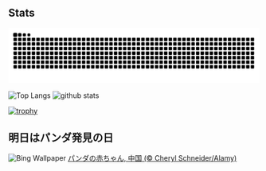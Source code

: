 ## Stats
<picture>
  <source media="(prefers-color-scheme: dark)" srcset="https://raw.githubusercontent.com/ba230t/ba230t/output/github-contribution-grid-snake-dark.svg">
  <source media="(prefers-color-scheme: light)" srcset="https://raw.githubusercontent.com/ba230t/ba230t/output/github-contribution-grid-snake.svg">
  <img alt="github contribution grid snake animation" src="https://raw.githubusercontent.com/ba230t/ba230t/output/github-contribution-grid-snake.svg">
</picture>

<p align="left">
  <img alt="Top Langs" height="150px" src="https://github-readme-stats.vercel.app/api/top-langs/?username=ba230t&layout=compact&theme=transparent" />
  <img alt="github stats" height="150px" src="https://github-readme-stats.vercel.app/api?username=ba230t&theme=transparent" />
</p>

[![trophy](https://github-profile-trophy.vercel.app/?username=ba230t&theme=transparent&column=7)](https://github.com/ryo-ma/github-profile-trophy)


<!-- Bing Wallpaper Start -->
## 明日はパンダ発見の日
![Bing Wallpaper](https://www.bing.com/th?id=OHR.PandaSnow_JA-JP3991253092_1920x1080.jpg&rf=LaDigue_1920x1080.jpg&pid=hp)
[パンダの赤ちゃん, 中国 (© Cheryl Schneider/Alamy)](https://www.bing.com/search?q=%E3%83%91%E3%83%B3%E3%83%80%E3%81%AE%E8%B5%A4%E3%81%A1%E3%82%83%E3%82%93&form=hpcapt&filters=HpDate%3a%2220250309_1500%22)
<!-- Bing Wallpaper End -->
